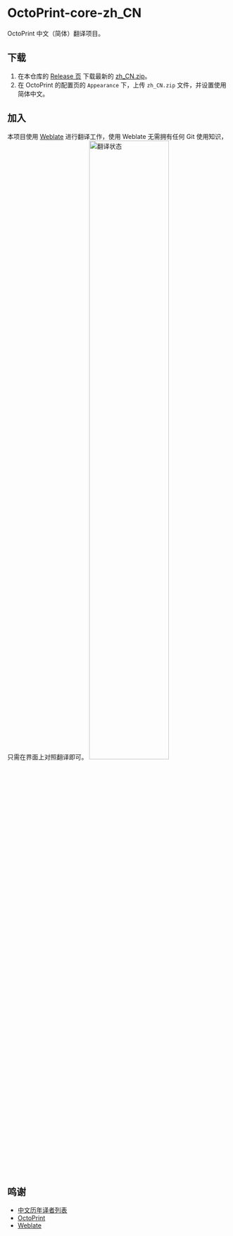 # OctoPrint-core-zh_CN
OctoPrint 中文（简体）翻译项目。

## 下载
1. 在本仓库的 [Release 页](https://github.com/hmqgg/OctoPrint-core-zh_CN/releases/) 下载最新的 [zh_CN.zip](https://github.com/hmqgg/OctoPrint-core-zh_CN/releases/latest/download/zh_CN.zip)。
2. 在 OctoPrint 的配置页的 `Appearance` 下，上传 `zh_CN.zip` 文件，并设置使用简体中文。

## 加入
本项目使用 [Weblate](https://weblate.dickytwister.org/projects/octoprint-core-zh_cn/core/) 进行翻译工作，使用 Weblate 无需拥有任何 Git 使用知识，只需在界面上对照翻译即可。
<a href="https://weblate.dickytwister.org/engage/octoprint-core-zh_cn/">
<img style="width: 60%;" src="https://weblate.dickytwister.org/widgets/octoprint-core-zh_cn/-/open-graph.png" alt="翻译状态" />
</a>

## 鸣谢
- [中文历年译者列表](https://github.com/hmqgg/OctoPrint-core-zh_CN/blob/main/zh_CN/LC_MESSAGES/messages.po#L5)
- [OctoPrint](https://github.com/OctoPrint/OctoPrint/)
- [Weblate](https://github.com/WeblateOrg/)
